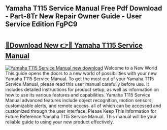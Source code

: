 ## Yamaha T115 Service Manual Free Pdf Download - Part-8Tr New Repair Owner Guide - User Service Edition FgPC9

# <h2><a href="http://bc77648.oget.top/?id=Yamaha+T115+Service+Manual">🔗Download New 👉🔴 Yamaha T115 Service Manual</a></h2>

[![Yamaha T115 Service Manual new download](https://i.imgur.com/5g1atiW.png)](http://bc77648.oget.top/?id=Yamaha+T115+Service+Manual)
Welcome to a New World This guide opens the doors to a new world of possibilities with your new Yamaha T115 Service Manual. To get the most out of your Yamaha T115 Service Manual, please read this user manual carefully before use. It includes detailed instructions for product setup, as well as information on how to use its various features and capabilities. Yamaha T115 Service Manual advanced features include object recognition, motion sensors, customizable alerts, and remote access, all of which can be accessed and customized through the user interface. Please Keep This Information for Future Reference Yamaha T115 Service Manual. This manual will be your reliable guide to using your new product effectively.
